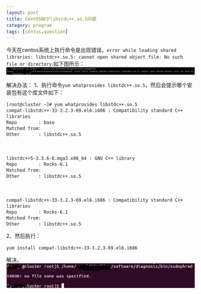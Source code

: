 ```yaml
---
layout: post
title: CentOS缺少libstdc++.so.5问题 
category: program 
tags: [centos,question]  
---  
```


今天在centos系统上执行命令是出现错误，`error while loading shared libraries: libstdc++.so.5: cannot open shared object file: No such file or directory`.如下图所示：
![error](../../images/centos1.jpg)

解决办法：
1、执行命令`yum whatprovides libstdc++.so.5`，然后会提示哪个安装包有这个库文件如下：

```
[root@cluster ~]# yum whatprovides libstdc++.so.5
compat-libstdc++-33-3.2.3-69.el6.i686 : Compatibility standard C++ libraries
Repo        : base
Matched from:
Other       : libstdc++.so.5



libstdc++5-3.3.6-8.mga3.x86_64 : GNU C++ library
Repo        : Rocks-6.1
Matched from:
Other       : libstdc++.so.5



compat-libstdc++-33-3.2.3-69.el6.i686 : Compatibility standard C++ libraries
Repo        : Rocks-6.1
Matched from:
Other       : libstdc++.so.5

```

2、然后执行：

```
yum install compat-libstdc++-33-3.2.3-69.el6.i686 
```

解决。
![ok](../../images/centos2.png)